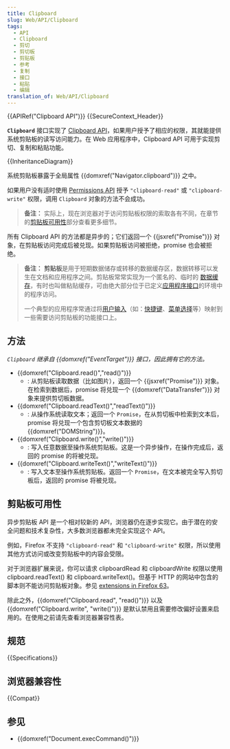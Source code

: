```yaml
---
title: Clipboard
slug: Web/API/Clipboard
tags:
  - API
  - Clipboard
  - 剪切
  - 剪切板
  - 剪贴板
  - 参考
  - 复制
  - 接口
  - 粘贴
  - 编辑
translation_of: Web/API/Clipboard
---
```

{{APIRef("Clipboard API")}} {{SecureContext_Header}}

**`Clipboard`** 接口实现了 [Clipboard API](/zh-CN/docs/Web/API/Clipboard_API)，如果用户授予了相应的权限，其就能提供系统剪贴板的读写访问能力。在 Web 应用程序中，Clipboard API 可用于实现剪切、复制和粘贴功能。

{{InheritanceDiagram}}

系统剪贴板暴露于全局属性 {{domxref("Navigator.clipboard")}} 之中。

如果用户没有适时使用 [Permissions API](/zh-CN/docs/Web/API/Permissions_API) 授予 `"clipboard-read"` 或 `"clipboard-write"` 权限，调用 `Clipboard` 对象的方法不会成功。

> **备注：** 实际上，现在浏览器对于访问剪贴板权限的索取各有不同，在章节的[剪贴板可用性](#剪贴板可用性)部分查看更多细节。

所有 Clipboard API 的方法都是异步的；它们返回一个 {{jsxref("Promise")}} 对象，在剪贴板访问完成后被兑现。如果剪贴板访问被拒绝，promise 也会被拒绝。

> **备注：** **剪贴板**是用于短期数据储存或转移的数据缓存区，数据转移可以发生在文档和应用程序之间。剪贴板常常实现为一个匿名的、临时的 [数据缓存](https://zh.wikipedia.org/wiki/緩衝器)，有时也叫做粘贴缓存，可由绝大部分位于已定义[应用程序接口](https://zh.wikipedia.org/wiki/应用程序接口)的环境中的程序访问。
>
> 一个典型的应用程序常通过将[用户输入](https://zh.wikipedia.org/wiki/I/O)（如：[快捷键](https://zh.wikipedia.org/wiki/快捷键)、[菜单选择](https://zh.wikipedia.org/wiki/選單)等）映射到一些需要访问剪贴板的功能接口上。

## 方法

*`Clipboard` 继承自 {{domxref("EventTarget")}} 接口，因此拥有它的方法。*

- {{domxref("Clipboard.read()","read()")}}
  - : 从剪贴板读取数据（比如图片），返回一个 {{jsxref("Promise")}} 对象。在检索到数据后，promise 将兑现一个 {{domxref("DataTransfer")}} 对象来提供剪切板数据。
- {{domxref("Clipboard.readText()","readText()")}}
  - : 从操作系统读取文本；返回一个 `Promise`，在从剪切板中检索到文本后，promise 将兑现一个包含剪切板文本数据的 {{domxref("DOMString")}}。
- {{domxref("Clipboard.write()","write()")}}
  - : 写入任意数据至操作系统剪贴板。这是一个异步操作，在操作完成后，返回的 promise 的将被兑现。
- {{domxref("Clipboard.writeText()","writeText()")}}
  - : 写入文本至操作系统剪贴板。返回一个 `Promise`，在文本被完全写入剪切板后，返回的 promise 将被兑现。

## 剪贴板可用性

异步剪贴板 API 是一个相对较新的 API，浏览器仍在逐步实现它。由于潜在的安全问题和技术复杂性，大多数浏览器都未完全实现这个 API。

例如，Firefox 不支持 `"clipboard-read"` 和 `"clipboard-write"` 权限，所以使用其他方式访问或改变剪贴板中的内容会受限。

对于浏览器扩展来说，你可以请求 clipboardRead 和 clipboardWrite 权限以使用 clipboard.readText() 和 clipboard.writeText()。但基于 HTTP 的网站中包含的脚本则不能访问剪贴板对象。参见 [extensions in Firefox 63](https://blog.mozilla.org/addons/2018/08/31/extensions-in-firefox-63/)。

除此之外，{{domxref("Clipboard.read", "read()")}} 以及 {{domxref("Clipboard.write", "write()")}} 是默认禁用且需要修改偏好设置来启用的。在使用之前请先查看浏览器兼容性表。

## 规范

{{Specifications}}

## 浏览器兼容性

{{Compat}}

## 参见

- {{domxref("Document.execCommand()")}}
